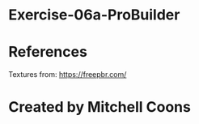 # Exercise-06a-ProBuilder

# References

Textures from: https://freepbr.com/

# Created by Mitchell Coons

